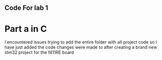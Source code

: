 ## Code For lab 1 
# Part a in C 
I encountered issues trying to add the entire folder with all project code so I have just added the code changes were made to after creating a brand new stm32 project for the f411RE board

